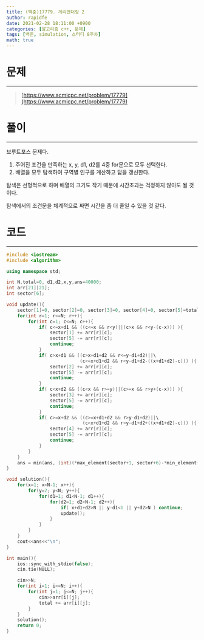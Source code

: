 ```yaml
---
title: (백준)17779. 게리맨더링 2
author: rapidfe
date: 2021-02-28 18:11:00 +0900
categories: [알고리즘 c++, 문제]
tags: [백준, simulation, 스터디 8주차]
math: true
---
```


# **문제**

---

> [https://www.acmicpc.net/problem/17779](https://www.acmicpc.net/problem/17779)



# **풀이**

---

브루트포스 문제다.

1. 주어진 조건을 만족하는 x, y, d1, d2를 4중 for문으로 모두 선택한다.
2. 배열을 모두 탐색하여 구역별 인구를 계산하고 답을 갱신한다.

탐색은 선형적으로 하며 배열의 크기도 작기 때문에 시간초과는 걱정하지 않아도 될 것이다.

탐색에서의 조건문을 체계적으로 짜면 시간을 좀 더 줄일 수 있을 것 같다.



# **코드**

---

```c++
#include <iostream>
#include <algorithm>

using namespace std;

int N,total=0, d1,d2,x,y,ans=40000;
int arr[21][21];
int sector[6];

void update(){
    sector[1]=0, sector[2]=0, sector[3]=0, sector[4]=0, sector[5]=total;
    for(int r=1; r<=N; r++){
        for(int c=1; c<=N; c++){
            if( c<=x+d1 && ((c<=x && r<y)||(c>x && r<y-(c-x))) ){
                sector[1] += arr[r][c];
                sector[5] -= arr[r][c];
                continue;
            }
            if( c>x+d1 && ((c>x+d1+d2 && r<=y-d1+d2)||\
                           (c<=x+d1+d2 && r<y-d1+d2-((x+d1+d2)-c))) ){
                sector[2] += arr[r][c];
                sector[5] -= arr[r][c];
                continue;
            }
            if( c<x+d2 && ((c<x && r>=y)||(c>=x && r>y+(c-x))) ){
                sector[3] += arr[r][c];
                sector[5] -= arr[r][c];
                continue;
            }
            if( c>=x+d2 && ((c>=x+d1+d2 && r>y-d1+d2)||\
                            (c<x+d1+d2 && r>y-d1+d2+((x+d1+d2)-c))) ){
                sector[4] += arr[r][c];
                sector[5] -= arr[r][c];
                continue;
            }
        }
    }
    ans = min(ans, (int)(*max_element(sector+1, sector+6)-*min_element(sector+1, sector+6)));
}

void solution(){
    for(x=1; x<N-1; x++){
        for(y=2; y<N; y++){
            for(d1=1; d1<N-1; d1++){
                for(d2=1; d2<N-1; d2++){
                    if( x+d1+d2>N || y-d1<1 || y+d2>N ) continue;
                    update();
                }
            }
        }
    }
    cout<<ans<<"\n";
}

int main(){
    ios::sync_with_stdio(false);
    cin.tie(NULL);

    cin>>N;
    for(int i=1; i<=N; i++){
        for(int j=1; j<=N; j++){
            cin>>arr[i][j];
            total += arr[i][j];
        }
    }
    solution();
    return 0;
}
```
